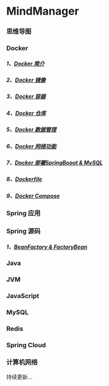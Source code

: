 # MindManager 

### 思维导图

### Docker

##### 1、[Docker 简介](https://www.edrawsoft.cn/viewer/public/s/9e52b441895471)
##### 2、[Docker 镜像](https://www.edrawsoft.cn/viewer/public/s/2c94f222243674)
##### 3、[Docker 容器](https://www.edrawsoft.cn/viewer/public/s/ad700697881821)
##### 4、[Docker 仓库](https://www.edrawsoft.cn/viewer/public/s/0ef89055314178)
##### 5、[Docker 数据管理](https://www.edrawsoft.cn/viewer/public/s/c16a8833323412)
##### 6、[Docker 网络功能](https://www.edrawsoft.cn/viewer/public/s/47d50080678938)
##### 7、[Docker 部署SpringBooot & MySQL](https://www.edrawsoft.cn/viewer/public/s/4a33d339374606)
##### 8、[Dockerfile](https://www.edrawsoft.cn/viewer/public/s/2da0e541635776)
##### 9、[Docker Compose](https://www.edrawsoft.cn/viewer/public/s/58d00244559991)

### Spring 应用

### Spring 源码

##### 1、[BeanFactory & FactoryBean](https://www.edrawsoft.cn/viewer/public/s/8bef7333165733)

### Java

### JVM

### JavaScript

### MySQL 

### Redis

### Spring Cloud

### 计算机网络

持续更新...
